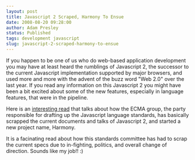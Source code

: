 ```yaml
---
layout: post
title: Javascript 2 Scraped, Harmony To Ensue
date: 2008-08-20 09:28:00
author: Adam Presley
status: Published
tags: development javascript
slug: javascript-2-scraped-harmony-to-ensue
---
```

If you happen to be one of us who do web-based application development
you may have at least heard the rumblings of Javascript 2, the successor
to the current Javascript implementation supported by major browsers,
and used more and more with the advent of the buzz word "Web 2.0" over
the last year. If you read any information on this Javascript 2 you
might have been a bit excited about some of the new features, especially
in language features, that were in the pipeline.

Here is an [interesting read](http://www.eweek.com/c/a/Application-Development/Web-Leaders-Seek-JavaScript-Harmony/)
that talks about how the ECMA group, the
party responsible for drafting up the Javascript language standards, has
basically scrapped the current documents and talks of Javascript 2, and
started a new project name, Harmony.

It is a facinating read about how this standards committee has had to
scrap the current specs due to in-fighting, politics, and overall change
of direction. Sounds like my job!! :)
